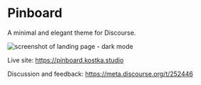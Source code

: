 # Pinboard

A minimal and elegant theme for Discourse.

![screenshot of landing page - dark mode](https://user-images.githubusercontent.com/26887899/213835950-5a2a1c9d-dc95-4328-a1bf-108716dbe373.png)

Live site: https://pinboard.kostka.studio

Discussion and feedback: https://meta.discourse.org/t/252446

